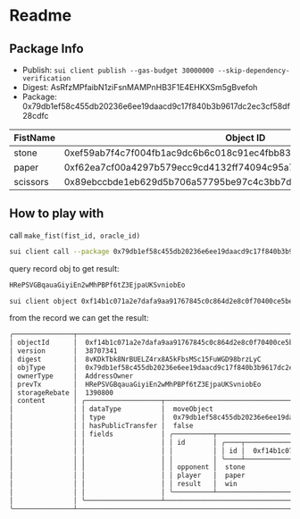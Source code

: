 # Readme

## Package Info

- Publish: `sui client publish --gas-budget 30000000 --skip-dependency-verification`
- Digest: AsRfzMPfaibN1ziFsnMAMPnHB3F1E4EHKXSm5gBvefoh
- Package: 0x79db1ef58c455db20236e6ee19daacd9c17f840b3b9617dc2ec3cf58df28cdfc

| FistName | Object ID                                                          |
| -------- | ------------------------------------------------------------------ |
| stone    | 0xef59ab7f4c7f004fb1ac9dc6b6c018c91ec4fbb83e43c2828a6f02e1bce0f578 |
| paper    | 0xf62ea7cf00a4297b579ecc9cd4132ff74094c95a74bffb7a0d47d199903368bf |
| scissors | 0x89ebccbde1eb629d5b706a57795be97c4c3bb7d4f6f4a9cc0d8b23bebd3109d5 |

## How to play with

call `make_fist(fist_id, oracle_id)`

```bash
sui client call --package 0x79db1ef58c455db20236e6ee19daacd9c17f840b3b9617dc2ec3cf58df28cdfc --module game --function make_fist --args 0xf62ea7cf00a4297b579ecc9cd4132ff74094c95a74bffb7a0d47d199903368bf 0x1aedcca0b67b891c64ca113fce87f89835236b4c77294ba7e2db534ad49a58dc  --gas-budget 3000000 
```

query record obj to get result:

```bash
HRePSVGBqauaGiyiEn2wMhPBPf6tZ3EjpaUKSvniobEo

sui client object 0xf14b1c071a2e7dafa9aa91767845c0c864d2e8c0f70400ce5be8ab6b3949bfec
```

from the record we can get the result:

```bash
╭───────────────┬──────────────────────────────────────────────────────────────────────────────────────────────────────────────────────╮
│ objectId      │  0xf14b1c071a2e7dafa9aa91767845c0c864d2e8c0f70400ce5be8ab6b3949bfec                                                  │
│ version       │  38707341                                                                                                            │
│ digest        │  8vKDkTbk8NrBUELZ4rx8A5kFbsMSc15FuWGD98brzLyC                                                                        │
│ objType       │  0x79db1ef58c455db20236e6ee19daacd9c17f840b3b9617dc2ec3cf58df28cdfc::game::Record                                    │
│ ownerType     │  AddressOwner                                                                                                        │
│ prevTx        │  HRePSVGBqauaGiyiEn2wMhPBPf6tZ3EjpaUKSvniobEo                                                                        │
│ storageRebate │  1390800                                                                                                             │
│ content       │ ╭───────────────────┬──────────────────────────────────────────────────────────────────────────────────────────────╮ │
│               │ │ dataType          │  moveObject                                                                                  │ │
│               │ │ type              │  0x79db1ef58c455db20236e6ee19daacd9c17f840b3b9617dc2ec3cf58df28cdfc::game::Record            │ │
│               │ │ hasPublicTransfer │  false                                                                                       │ │
│               │ │ fields            │ ╭──────────┬───────────────────────────────────────────────────────────────────────────────╮ │ │
│               │ │                   │ │ id       │ ╭────┬──────────────────────────────────────────────────────────────────────╮ │ │ │
│               │ │                   │ │          │ │ id │  0xf14b1c071a2e7dafa9aa91767845c0c864d2e8c0f70400ce5be8ab6b3949bfec  │ │ │ │
│               │ │                   │ │          │ ╰────┴──────────────────────────────────────────────────────────────────────╯ │ │ │
│               │ │                   │ │ opponent │  stone                                                                        │ │ │
│               │ │                   │ │ player   │  paper                                                                        │ │ │
│               │ │                   │ │ result   │  win                                                                          │ │ │
│               │ │                   │ ╰──────────┴───────────────────────────────────────────────────────────────────────────────╯ │ │
│               │ ╰───────────────────┴──────────────────────────────────────────────────────────────────────────────────────────────╯ │
╰───────────────┴──────────────────────────────────────────────────────────────────────────────────────────────────────────────────────╯
```
